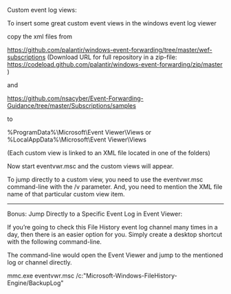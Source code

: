 Custom event log views:

To insert some great custom event views in the windows event log viewer 

copy the xml files from

https://github.com/palantir/windows-event-forwarding/tree/master/wef-subscriptions
(Download URL for full repository in a zip-file: https://codeload.github.com/palantir/windows-event-forwarding/zip/master )

and 

https://github.com/nsacyber/Event-Forwarding-Guidance/tree/master/Subscriptions/samples

to

%ProgramData%\Microsoft\Event Viewer\Views
or
%LocalAppData%\Microsoft\Event Viewer\Views

(Each custom view is linked to an XML file located in one of the folders)

Now start 
eventvwr.msc
and the custom views will appear.

To jump directly to a custom view, 
you need to use the eventvwr.msc command-line with the /v parameter. And, you need to mention the XML file name of that particular custom view item.

------------------------------------

Bonus:
Jump Directly to a Specific Event Log in Event Viewer:

If you’re going to check this File History event log channel many times in a day, then there is an easier option for you. 
Simply create a desktop shortcut with the following command-line.

The command-line would open the Event Viewer and jump to the mentioned log or channel directly.

mmc.exe eventvwr.msc /c:"Microsoft-Windows-FileHistory-Engine/BackupLog"
